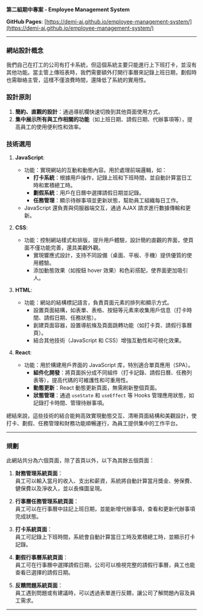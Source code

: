 **第二組期中專案 - Employee Management System**

**GitHub Pages**: [https://demi-ai.github.io/employee-management-system/](https://demi-ai.github.io/employee-management-system/)

---

### 網站設計概念

我們自己在打工的公司有打卡系統，但這個系統主要只能進行上下班打卡，並沒有其他功能。當主管上傳班表時，我們需要額外打開行事曆來記錄上班日期，劃假時也需聯絡主管，這樣不僅浪費時間，還降低了系統的實用性。

### 設計原則

1. **簡約、直觀的設計**：通過導航欄快速切換到其他頁面使用方式。
2. **集中展示所有與工作相關的功能**（如上班日期、請假日期、代辦事項等），提高員工的使用便利性和效率。

### 技術選用

1. **JavaScript**:  
   - 功能：實現網站的互動和動態內容。用於處理前端邏輯，如：
     - **打卡系統**：根據用戶操作，記錄上班和下班時間，並自動計算當日工時和累積總工時。
     - **劃假系統**：用戶在日曆中選擇請假日期並記錄。
     - **任務管理**：顯示待辦事項並更新狀態，幫助員工組織每日工作。
   - JavaScript 還負責與伺服器端交互，通過 AJAX 請求進行數據傳輸和更新。

2. **CSS**:  
   - 功能：控制網站樣式和排版，提升用戶體驗，設計簡約直觀的界面，使頁面不僅功能完善，還具美觀外觀。
     - 實現響應式設計，支持不同設備（桌面、平板、手機）提供優質的使用體驗。
     - 添加動態效果（如按鈕 hover 效果）和色彩搭配，使界面更加吸引人。

3. **HTML**:  
   - 功能：網站的結構標記語言，負責頁面元素的排列和顯示方式。
     - 設置頁面結構，如表單、表格、按鈕等元素來收集用戶信息（打卡時間、請假日期、任務狀態）。
     - 創建頁面容器，設置導航條及頁面跳轉功能（如打卡頁、請假行事曆頁）。
     - 結合其他技術（JavaScript 和 CSS）增強互動性和可視化效果。

4. **React**:  
   - 功能：用於構建用戶界面的 JavaScript 库，特別適合單頁應用（SPA）。
     - **組件化開發**：將頁面拆分成不同組件（打卡記錄、請假日曆、任務列表等），提高代碼的可維護性和可重用性。
     - **動態更新**：React 動態更新頁面，無需刷新整個頁面。
     - **狀態管理**：通過 `useState` 和 `useEffect` 等 Hooks 管理應用狀態，如記錄打卡時間、管理待辦事項。

總結來說，這些技術的結合能夠高效實現動態交互、清晰頁面結構和美觀設計，使打卡、劃假、任務管理和財務功能順暢運行，為員工提供集中的工作平台。

---

### 規劃

此網站共分為六個頁面，除了首頁以外，以下為其餘五個頁面：

1. **財務管理系統頁面**：  
   員工可以輸入當月的收入、支出和薪資，系統將自動計算當月獎金、勞保費、健保費以及淨收入，並以長條圖呈現。

2. **行事曆任務管理系統頁面**：  
   員工可以在行事曆中註記上班日期，並能新增代辦事項，查看和更新代辦事項完成狀態。

3. **打卡系統頁面**：  
   員工可記錄上下班時間，系統會自動計算當日工時及累積總工時，並顯示打卡記錄。

4. **劃假行事曆系統頁面**：  
   員工可在行事曆中選擇請假日期，公司可以檢視完整的請假行事曆，員工也能查看已選擇的請假日期。

5. **反饋問題系統頁面**：  
   員工遇到問題或有建議時，可以透過表單進行反饋，讓公司了解問題內容及員工需求。

---